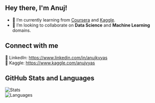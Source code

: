 ## Hey there, I'm Anuj!
- 🌱 I’m currently learning from [Coursera](https://www.coursera.org/) and [Kaggle](https://www.kaggle.com/).
- 👯 I’m looking to collaborate on **Data Science** and **Machine Learning** domains.


## Connect with me
🔗 LinkedIn: https://www.linkedin.com/in/anujkvyas<br/>
🔗 Kaggle: https://www.kaggle.com/anujvyas

## GitHub Stats and Languages
![Stats](https://github-readme-stats.vercel.app/api?username=anujvyas&show_icons=true)<br/>
![Languages](https://github-readme-stats.vercel.app/api/top-langs/?username=anujvyas&hide=javascript,html)
